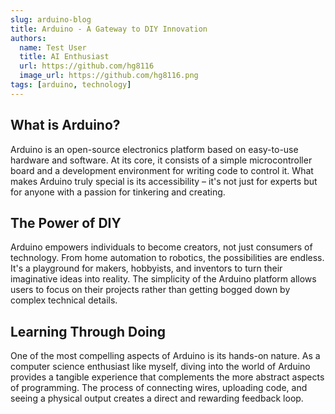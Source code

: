 ```yaml
---
slug: arduino-blog
title: Arduino - A Gateway to DIY Innovation
authors:
  name: Test User
  title: AI Enthusiast
  url: https://github.com/hg8116
  image_url: https://github.com/hg8116.png
tags: [arduino, technology]
---
```


## What is Arduino?

Arduino is an open-source electronics platform based on easy-to-use hardware and software. At its core, it consists of a simple microcontroller board and a development environment for writing code to control it. What makes Arduino truly special is its accessibility – it's not just for experts but for anyone with a passion for tinkering and creating.

## The Power of DIY

Arduino empowers individuals to become creators, not just consumers of technology. From home automation to robotics, the possibilities are endless. It's a playground for makers, hobbyists, and inventors to turn their imaginative ideas into reality. The simplicity of the Arduino platform allows users to focus on their projects rather than getting bogged down by complex technical details.

## Learning Through Doing

One of the most compelling aspects of Arduino is its hands-on nature. As a computer science enthusiast like myself, diving into the world of Arduino provides a tangible experience that complements the more abstract aspects of programming. The process of connecting wires, uploading code, and seeing a physical output creates a direct and rewarding feedback loop.
